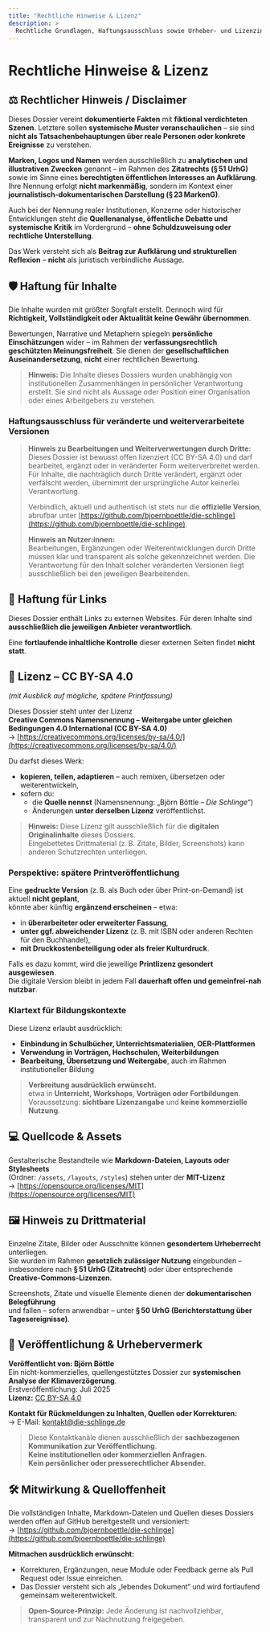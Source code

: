 ```yaml
---
title: "Rechtliche Hinweise & Lizenz"
description: >
  Rechtliche Grundlagen, Haftungsausschluss sowie Urheber‑ und Lizenzinformationen zum Dossier »Die Schlinge«.
---
```


# Rechtliche Hinweise & Lizenz

## ⚖️ Rechtlicher Hinweis / Disclaimer

Dieses Dossier vereint **dokumentierte Fakten** mit **fiktional verdichteten Szenen**. Letztere sollen **systemische Muster veranschaulichen** – sie sind **nicht als Tatsachenbehauptungen über reale Personen oder konkrete Ereignisse** zu verstehen.

**Marken, Logos und Namen** werden ausschließlich zu **analytischen und illustrativen Zwecken** genannt – im Rahmen des **Zitatrechts (§ 51 UrhG)** sowie im Sinne eines **berechtigten öffentlichen Interesses an Aufklärung**. Ihre Nennung erfolgt **nicht markenmäßig**, sondern im Kontext einer **journalistisch-dokumentarischen Darstellung (§ 23 MarkenG)**.

Auch bei der Nennung realer Institutionen, Konzerne oder historischer Entwicklungen steht die **Quellenanalyse, öffentliche Debatte und systemische Kritik** im Vordergrund – **ohne Schuldzuweisung oder rechtliche Unterstellung**.

Das Werk versteht sich als **Beitrag zur Aufklärung und strukturellen Reflexion** – **nicht** als juristisch verbindliche Aussage.

## 🛡️ Haftung für Inhalte

Die Inhalte wurden mit größter Sorgfalt erstellt. Dennoch wird für **Richtigkeit, Vollständigkeit oder Aktualität keine Gewähr übernommen**.

Bewertungen, Narrative und Metaphern spiegeln **persönliche Einschätzungen** wider – im Rahmen der **verfassungsrechtlich geschützten Meinungsfreiheit**. Sie dienen der **gesellschaftlichen Auseinandersetzung**, **nicht** einer rechtlichen Bewertung.

> **Hinweis:** Die Inhalte dieses Dossiers wurden unabhängig von institutionellen Zusammenhängen in persönlicher Verantwortung erstellt. Sie sind nicht als Aussage oder Position einer Organisation oder eines Arbeitgebers zu verstehen.

### Haftungsausschluss für veränderte und weiterverarbeitete Versionen

> **Hinweis zu Bearbeitungen und Weiterverwertungen durch Dritte:**\
> Dieses Dossier ist bewusst offen lizenziert (CC BY-SA 4.0) und darf bearbeitet, ergänzt oder in veränderter Form weiterverbreitet werden.\
> Für Inhalte, die nachträglich durch Dritte verändert, ergänzt oder verfälscht werden, übernimmt der ursprüngliche Autor keinerlei Verantwortung.
>
> Verbindlich, aktuell und authentisch ist stets nur die **offizielle Version**, abrufbar unter [https://github.com/bjoernboettle/die-schlinge](https://github.com/bjoernboettle/die-schlinge).
>
> **Hinweis an Nutzer:innen:**\
> Bearbeitungen, Ergänzungen oder Weiterentwicklungen durch Dritte müssen klar und transparent als solche gekennzeichnet werden. Die Verantwortung für den Inhalt solcher veränderten Versionen liegt ausschließlich bei den jeweiligen Bearbeitenden.

## 🔗 Haftung für Links

Dieses Dossier enthält Links zu externen Websites. Für deren Inhalte sind **ausschließlich die jeweiligen Anbieter verantwortlich**.

Eine **fortlaufende inhaltliche Kontrolle** dieser externen Seiten findet **nicht statt**.

## 📄 Lizenz – CC BY-SA 4.0

_(mit Ausblick auf mögliche, spätere Printfassung)_

Dieses Dossier steht unter der Lizenz\
**Creative Commons Namensnennung – Weitergabe unter gleichen Bedingungen 4.0 International (CC BY-SA 4.0)**\
→ [https://creativecommons.org/licenses/by-sa/4.0/](https://creativecommons.org/licenses/by-sa/4.0/)

Du darfst dieses Werk:

- **kopieren, teilen, adaptieren** – auch remixen, übersetzen oder weiterentwickeln,
- sofern du:
  - die **Quelle nennst** (Namensnennung: „Björn Böttle – _Die Schlinge_“)
  - Änderungen **unter derselben Lizenz** veröffentlichst.

> **Hinweis:** Diese Lizenz gilt ausschließlich für die **digitalen Originalinhalte** dieses Dossiers.\
> Eingebettetes Drittmaterial (z. B. Zitate, Bilder, Screenshots) kann anderen Schutzrechten unterliegen.

### Perspektive: spätere Printveröffentlichung

Eine **gedruckte Version** (z. B. als Buch oder über Print-on-Demand) ist aktuell **nicht geplant**,\
könnte aber künftig **ergänzend erscheinen** – etwa:

- in **überarbeiteter oder erweiterter Fassung**,
- **unter ggf. abweichender Lizenz** (z. B. mit ISBN oder anderen Rechten für den Buchhandel),
- **mit Druckkostenbeteiligung oder als freier Kulturdruck**.

Falls es dazu kommt, wird die jeweilige **Printlizenz gesondert ausgewiesen**.\
Die digitale Version bleibt in jedem Fall **dauerhaft offen und gemeinfrei-nah nutzbar**.

### Klartext für Bildungskontexte

Diese Lizenz erlaubt ausdrücklich:

- **Einbindung in Schulbücher, Unterrichtsmaterialien, OER-Plattformen**
- **Verwendung in Vorträgen, Hochschulen, Weiterbildungen**
- **Bearbeitung, Übersetzung und Weitergabe**, auch im Rahmen institutioneller Bildung

> **Verbreitung ausdrücklich erwünscht.**\
> etwa in **Unterricht, Workshops, Vorträgen oder Fortbildungen**.\
> Voraussetzung: **sichtbare Lizenzangabe** und **keine kommerzielle Nutzung**.

## 💻 Quellcode & Assets

Gestalterische Bestandteile wie **Markdown-Dateien, Layouts oder Stylesheets**\
(Ordner: `/assets`, `/layouts`, `/styles`) stehen unter der **MIT-Lizenz**\
→ [https://opensource.org/licenses/MIT](https://opensource.org/licenses/MIT)

## 🖼️ Hinweis zu Drittmaterial

Einzelne Zitate, Bilder oder Ausschnitte können **gesondertem Urheberrecht** unterliegen.\
Sie wurden im Rahmen **gesetzlich zulässiger Nutzung** eingebunden – insbesondere nach **§ 51 UrhG (Zitatrecht)** oder über entsprechende **Creative-Commons-Lizenzen**.

Screenshots, Zitate und visuelle Elemente dienen der **dokumentarischen Belegführung**\
und fallen – sofern anwendbar – unter **§ 50 UrhG (Berichterstattung über Tagesereignisse)**.

## 🧾 Veröffentlichung & Urhebervermerk

**Veröffentlicht von: Björn Böttle**\
Ein nicht-kommerzielles, quellengestütztes Dossier zur **systemischen Analyse der Klimaverzögerung**.\
Erstveröffentlichung: Juli 2025\
**Lizenz:** [CC BY-SA 4.0](https://creativecommons.org/licenses/by-sa/4.0/)

**Kontakt für Rückmeldungen zu Inhalten, Quellen oder Korrekturen:**\
→ E-Mail: [kontakt@die-schlinge.de](mailto:kontakt@die-schlinge.de)

> Diese Kontaktkanäle dienen ausschließlich der **sachbezogenen Kommunikation zur Veröffentlichung**.\
> **Keine institutionellen oder kommerziellen Anfragen.**\
> **Kein persönlicher oder presserechtlicher Absender.**

## 🛠️ Mitwirkung & Quelloffenheit

Die vollständigen Inhalte, Markdown-Dateien und Quellen dieses Dossiers werden offen auf GitHub bereitgestellt und versioniert:\
→ [https://github.com/bjoernboettle/die-schlinge](https://github.com/bjoernboettle/die-schlinge)

**Mitmachen ausdrücklich erwünscht:**

- Korrekturen, Ergänzungen, neue Module oder Feedback gerne als Pull Request oder Issue einreichen.
- Das Dossier versteht sich als „lebendes Dokument“ und wird fortlaufend gemeinsam weiterentwickelt.

> **Open-Source-Prinzip:** Jede Änderung ist nachvollziehbar, transparent und zur Nachnutzung freigegeben.

<Footer />
